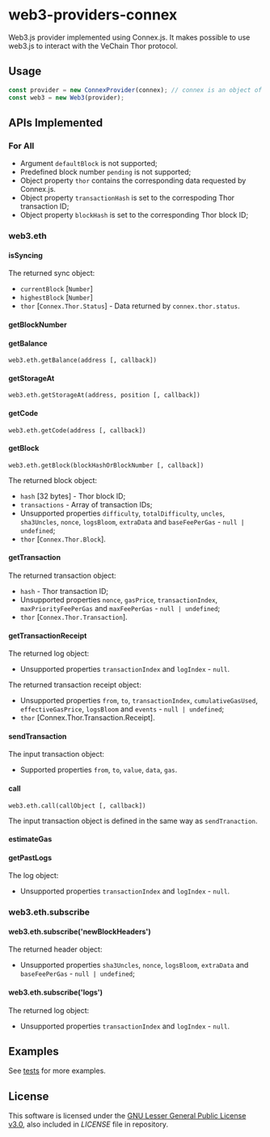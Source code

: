 # web3-providers-connex
Web3.js provider implemented using Connex.js. It makes possible to use web3.js to interact with the VeChain Thor protocol.
## Usage
```ts
const provider = new ConnexProvider(connex); // connex is an object of Connex
const web3 = new Web3(provider);
```
## APIs Implemented
### For All
* Argument `defaultBlock` is not supported;
* Predefined block number `pending` is not supported;
* Object property `thor` contains the corresponding data requested by Connex.js.
* Object property `transactionHash` is set to the correspoding Thor transaction ID;
* Object property `blockHash` is set to the corresponding Thor block ID;
### web3.eth
#### isSyncing
The returned sync object:

* `currentBlock` [`Number`]
* `highestBlock` [`Number`]
* `thor` [`Connex.Thor.Status`] - Data returned by `connex.thor.status`.

#### getBlockNumber
#### getBalance
```
web3.eth.getBalance(address [, callback])
```

#### getStorageAt
```
web3.eth.getStorageAt(address, position [, callback])
```

#### getCode
```
web3.eth.getCode(address [, callback])
```

#### getBlock
```
web3.eth.getBlock(blockHashOrBlockNumber [, callback])
```

The returned block object:

* `hash` [32 bytes] - Thor block ID;
* `transactions` - Array of transaction IDs;
* Unsupported properties `difficulty`, `totalDifficulty`, `uncles`, `sha3Uncles`, `nonce`, `logsBloom`, `extraData` and `baseFeePerGas` - `null | undefined`;
* `thor` [`Connex.Thor.Block`].

#### getTransaction
The returned transaction object:
* `hash` - Thor transaction ID;
* Unsupported properties `nonce`, `gasPrice`, `transactionIndex`, `maxPriorityFeePerGas` and `maxFeePerGas` - `null | undefined`;
* `thor` [`Connex.Thor.Transaction`].

#### getTransactionReceipt
The returned log object:
* Unsupported properties `transactionIndex` and `logIndex` - `null`.

The returned transaction receipt object:
* Unsupported properties `from`, `to`, `transactionIndex`, `cumulativeGasUsed`, `effectiveGasPrice`, `logsBloom` and `events` - `null | undefined`;
* `thor` [Connex.Thor.Transaction.Receipt].  

#### sendTransaction
The input transaction object:
* Supported properties `from`, `to`, `value`, `data`, `gas`. 

#### call
```
web3.eth.call(callObject [, callback])
```
The input transaction object is defined in the same way as `sendTranaction`.

#### estimateGas

#### getPastLogs
The log object:
* Unsupported properties `transactionIndex` and `logIndex` - `null`.

### web3.eth.subscribe
#### web3.eth.subscribe('newBlockHeaders')
The returned header object:
* Unsupported properties `sha3Uncles`, `nonce`, `logsBloom`, `extraData` and `baseFeePerGas` - `null | undefined`;
#### web3.eth.subscribe('logs')
The returned log object:
* Unsupported properties `transactionIndex` and `logIndex` - `null`.

## Examples
See [tests](https://github.com/zzGHzz/web3-providers-connex/tree/main/test) for more examples.

## License
This software is licensed under the
[GNU Lesser General Public License v3.0](https://www.gnu.org/licenses/lgpl-3.0.html), also included
in *LICENSE* file in repository.

